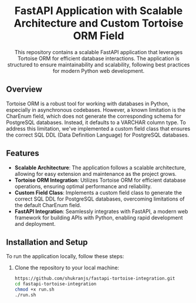 <div align="center">
  <h1>FastAPI Application with Scalable Architecture and Custom Tortoise ORM Field</h1>
  <p>This repository contains a scalable FastAPI application that leverages Tortoise ORM for efficient database interactions. The application is structured to ensure maintainability and scalability, following best practices for modern Python web development.</p>
</div>

## Overview

Tortoise ORM is a robust tool for working with databases in Python, especially in asynchronous codebases. However, a known limitation is the CharEnum field, which does not generate the corresponding schema for PostgreSQL databases. Instead, it defaults to a VARCHAR column type. To address this limitation, we've implemented a custom field class that ensures the correct SQL DDL (Data Definition Language) for PostgreSQL databases.

## Features

- **Scalable Architecture**: The application follows a scalable architecture, allowing for easy extension and maintenance as the project grows.
- **Tortoise ORM Integration**: Utilizes Tortoise ORM for efficient database operations, ensuring optimal performance and reliability.
- **Custom Field Class**: Implements a custom field class to generate the correct SQL DDL for PostgreSQL databases, overcoming limitations of the default CharEnum field.
- **FastAPI Integration**: Seamlessly integrates with FastAPI, a modern web framework for building APIs with Python, enabling rapid development and deployment.

## Installation and Setup

To run the application locally, follow these steps:

1. Clone the repository to your local machine:

   ```bash
   https://github.com/shukranjs/fastapi-tortoise-integration.git
   cd fastapi-tortoise-integration
   chmod +x run.sh
   ./run.sh
   ```

